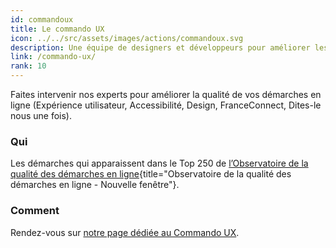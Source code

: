 ```yaml
---
id: commandoux
title: Le commando UX
icon: ../../src/assets/images/actions/commandoux.svg
description: Une équipe de designers et développeurs pour améliorer les démarches en ligne 🌟
link: /commando-ux/
rank: 10
---
```


Faites intervenir nos experts pour améliorer la qualité de vos démarches en ligne (Expérience utilisateur, Accessibilité, Design, FranceConnect, Dites-le nous une fois).

### Qui
Les démarches qui apparaissent dans le Top 250 de [l’Observatoire de la qualité des démarches en ligne](https://observatoire.numerique.gouv.fr/){title="Observatoire de la qualité des démarches en ligne - Nouvelle fenêtre"}.

### Comment
Rendez-vous sur [notre page dédiée au Commando UX](/commando-ux/).
